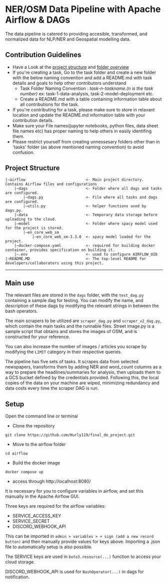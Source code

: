 # NER/OSM Data Pipeline with Apache Airflow & DAGs 
The data pipeline is catered to providing accesible, transformed, and normalized data for NLP/NER and Geospatial modelling data.

## Contribution Guidelines

- Have a Look at the [project structure](#project-structure) and [folder overview](#folder-overview) 
- If you're creating a task, Go to the task folder and create a new folder with the below naming convention and add a README.md with task details and goals to help other contributors understand
  - Task Folder Naming Convention : _task-n-taskname.(n is the task number)_ ex: task-1-data-analysis, task-2-model-deployment etc.
  - Create a README.md with a table containing information table about all contributions for the task.
- If you're contributing for a task, please make sure to store in relavant location and update the README.md information table with your contribution details.
- Make sure your File names(jupyter notebooks, python files, data sheet file names etc) has proper naming to help others in easily identifing them.
- Please restrict yourself from creating unnessesary folders other than in 'tasks' folder (as above mentioned naming convention) to avoid confusion.


## Project Structure
    |—airflow                           <- Main project directory. Contains Airflow files and configurations
        |—dags                          <- Folder where all dags and tasks are configured.
            |—dags.py                   <- File where all tasks and dags are configured.
            |—utils.py                  <- helper functions used by dags.py.
        |—data                          <- Temporary data storage before uploading to the cloud. 
        |—model                         <- Folder where spacy model used for the project is stored.
            |—en_core_web_sm
                |—en_core_web_sm-3.3.0  <- spacy model loaded for the project.
        |—docker-compose.yaml           <- required for building docker container, provides specification on building it.
        |—.env                          <- used to configure AIRFLOW_UID
    |—README.MD                         <- The top-level README for developers/collaborators using this project.
---
## Main use 
The relevant files are stored in the `dags` folder, with the `test_dag.py` containing a sample dag for testing. You can modify the name, and description of these dags by modifying the relevant strings in between the bash operators.

The main scrapers to be utilized are `scraper_dag.py` and `scraper_v2_dag.py`, which contain the main tasks and the runnable files. Street image.py is a sample script that obtains and stores the images of OSM, and is constructed for your reference. 

You can also increase the number of images / articles you scrape by modifying the `LIMIT` category in their respective queries.

The pipeline has five sets of tasks. It scrapes data from selected newspapers, transforms them by adding NER and word_count columns as a way to prepare the headlines/summaries for analysis, then uploads them to a GCS bucket defined by the credentials provided. Following this, the local copies of the data on your machine are wiped, minimizing redundancy and data costs every time the scraper DAG is run. 

## Setup 
Open the command line or terminal

- Clone the repository

```
git clone https://github.com/Hurly119/final_de_project.git
```

- Move to the airflow folder

```
cd airflow
```

- Build the docker image

```
docker compose up
```

- access through http://localhost:8080/

It is necessary for you to configure variables in airflow, and set this manually in the Apache Airflow GUI.

Three keys are required for the airflow variables:
- SERVICE_ACCESS_KEY
- SERVICE_SECRET
- DISCORD_WEBHOOK_API

This can be imported in `admin > variables > + sign (add a new record button)` and then manually provide values for keys above.
Importing a .json file to automatically setup is also possible.

The SERVICE keys are used in `boto3.resource(...)` function to access your cloud storage.

DISCORD_WEBHOOK_API is used for `BashOperator(...)` in dags for notification.   




